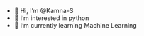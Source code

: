 - 👋 Hi, I’m @Kamna-S
- 👀 I’m interested in python
- 🌱 I’m currently learning Machine Learning


<!---
Kamna-S/Kamna-S is a ✨ special ✨ repository because its `README.md` (this file) appears on your GitHub profile.
You can click the Preview link to take a look at your changes.
--->
